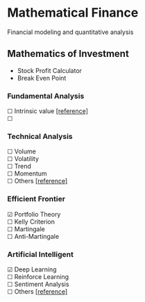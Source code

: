 # Mathematical Finance
 Financial modeling and quantitative analysis 

## Mathematics of Investment

- Stock Profit Calculator
- Break Even Point

### Fundamental Analysis
☐ Intrinsic value [[reference]](https://github.com/JamesPNacino/Fundamental-Stock-Analysis-Intrinsic-Value)  
☐ 

### Technical Analysis

☐ Volume  
☐ Volatility  
☐ Trend  
☐ Momentum  
☐ Others [[reference]](https://github.com/bukosabino/ta)

### Efficient Frontier
☑ Portfolio Theory  
☐ Kelly Criterion  
☐ Martingale  
☐ Anti-Martingale  

### Artificial Intelligent
☑ Deep Learning  
☐ Reinforce Learning  
☐ Sentiment Analysis  
☐ Others [[reference]](https://github.com/firmai/financial-machine-learning)